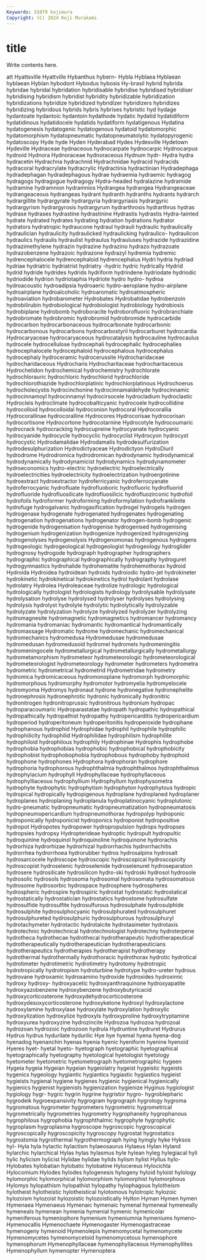 ```yaml
---
Keywords: 31079 kojimura
Copyright: (C) 2024 Koji Murakami
---
```


# title

Write contents here.



att Hyattsville Hyattville Hybanthus hybern- Hybla
Hyblaea Hyblaean hyblaean Hyblan hybodont Hybodus hybosis Hy-brasil hybrid hybrida
hybridae hybridal hybridation hybridisable hybridise hybridised hybridiser hybridising hybridism hybridist
hybridity hybridizable hybridization hybridizations hybridize hybridized hybridizer hybridizers hybridizes hybridizing
hybridous hybrids hybris hybrises hybristic hyd hydage hydantoate hydantoic hydantoin
hydathode hydatic hydatid hydatidiform hydatidinous hydatidocele hydatids hydatiform hydatigenous Hydatina
hydatogenesis hydatogenic hydatogenous hydatoid hydatomorphic hydatomorphism hydatopneumatic hydatopneumatolytic hydatopyrogenic hydatoscopy
Hyde hyde Hyden Hyderabad Hydes Hydesville Hydetown Hydeville Hydnaceae hydnaceous
hydnocarpate hydnocarpic Hydnocarpus hydnoid Hydnora Hydnoraceae hydnoraceous Hydnum hydr- Hydra
hydra hydracetin Hydrachna hydrachnid Hydrachnidae hydracid hydracids hydracoral hydracrylate hydracrylic
Hydractinia hydractinian Hydradephaga hydradephagan hydradephagous hydrae hydraemia hydraemic hydragog hydragogs
hydragogue hydragogy Hydra-headed hydralazine hydramide hydramine hydramnion hydramnios Hydrangea hydrangea
Hydrangeaceae hydrangeaceous hydrangeas hydrant hydranth hydranths hydrants hydrarch hydrargillite hydrargyrate
hydrargyria hydrargyriasis hydrargyric hydrargyrism hydrargyrosis hydrargyrum hydrarthrosis hydrarthrus hydras hydrase
hydrases hydrastine hydrastinine Hydrastis hydrastis Hydra-tainted hydrate hydrated hydrates hydrating
hydration hydrations hydrator hydrators hydratropic hydraucone hydraul hydrauli hydraulic hydraulically
hydraulician hydraulicity hydraulicked hydraulicking hydraulico- hydraulicon hydraulics hydraulis hydraulist hydraulus
hydrauluses hydrazide hydrazidine hydrazimethylene hydrazin hydrazine hydrazino hydrazo hydrazoate hydrazobenzene
hydrazoic hydrazone hydrazyl hydremia hydremic hydrencephalocele hydrencephaloid hydrencephalus Hydri hydria
hydriad hydriae hydriatric hydriatrist hydriatry -hydric hydric hydrically Hydrid hydrid
hydride hydrides hydrids hydriform hydrindene hydriodate hydriodic hydriodide hydrion hydriotaphia
Hydriote hydro hydro- hydroa hydroacoustic hydroadipsia hydroaeric hydro-aeroplane hydro-airplane hydroairplane
hydroalcoholic hydroaromatic hydroatmospheric hydroaviation hydrobarometer Hydrobates Hydrobatidae hydrobenzoin hydrobilirubin hydrobiological
hydrobiologist hydrobiology hydrobiosis hydrobiplane hydrobomb hydroboracite hydroborofluoric hydrobranchiate hydrobromate hydrobromic
hydrobromid hydrobromide hydrocarbide hydrocarbon hydrocarbonaceous hydrocarbonate hydrocarbonic hydrocarbonous hydrocarbons hydrocarbostyril
hydrocarburet hydrocardia Hydrocaryaceae hydrocaryaceous hydrocatalysis hydrocauline hydrocaulus hydrocele hydrocellulose hydrocephali
hydrocephalic hydrocephalies hydrocephalocele hydrocephaloid hydrocephalous hydrocephalus hydrocephaly hydroceramic hydrocerussite Hydrocharidaceae
hydrocharidaceous Hydrocharis Hydrocharitaceae hydrocharitaceous Hydrochelidon hydrochemical hydrochemistry hydrochlorate hydrochlorauric hydrochloric
hydrochlorid hydrochloride hydrochlorothiazide hydrochlorplatinic hydrochlorplatinous Hydrochoerus hydrocholecystis hydrocinchonine hydrocinnamaldehyde hydrocinnamic
hydrocinnamoyl hydrocinnamyl hydrocirsocele hydrocladium hydroclastic Hydrocleis hydroclimate hydrocobalticyanic hydrocoele hydrocollidine
hydrocolloid hydrocolloidal hydroconion hydrocoral Hydrocorallia Hydrocorallinae hydrocoralline Hydrocores Hydrocorisae hydrocorisan
hydrocortisone Hydrocortone hydrocotarnine Hydrocotyle hydrocoumaric hydrocrack hydrocracking hydrocupreine hydrocyanate hydrocyanic
hydrocyanide hydrocycle hydrocyclic hydrocyclist Hydrocyon hydrocyst hydrocystic Hydrodamalidae Hydrodamalis hydrodesulfurization
hydrodesulphurization Hydrodictyaceae Hydrodictyon HydroDiuril hydrodrome Hydrodromica hydrodromican hydrodynamic hydrodynamical hydrodynamically
hydrodynamicist hydrodynamics hydrodynamometer hydroeconomics hydro-electric hydroelectric hydroelectrically hydroelectricities hydroelectricity hydroelectrization
hydroergotinine hydroextract hydroextractor hydroferricyanic hydroferrocyanate hydroferrocyanic hydrofluate hydrofluoboric hydrofluoric hydrofluorid
hydrofluoride hydrofluosilicate hydrofluosilicic hydrofluozirconic hydrofoil hydrofoils hydroformer hydroforming hydroformylation hydrofranklinite
hydrofuge hydrogalvanic hydrogasification hydrogel hydrogels hydrogen hydrogenase hydrogenate hydrogenated hydrogenates
hydrogenating hydrogenation hydrogenations hydrogenator hydrogen-bomb hydrogenic hydrogenide hydrogenisation hydrogenise hydrogenised
hydrogenising hydrogenium hydrogenization hydrogenize hydrogenized hydrogenizing hydrogenolyses hydrogenolysis Hydrogenomonas hydrogenous
hydrogens hydrogeologic hydrogeological hydrogeologist hydrogeology hydroglider hydrognosy hydrogode hydrograph hydrographer
hydrographers hydrographic hydrographical hydrographically hydrography hydroguret hydrogymnastics hydrohalide hydrohematite hydrohemothorax
hydroid Hydroida Hydroidea hydroidean hydroids hydroiodic hydro-jet hydrokineter hydrokinetic hydrokinetical
hydrokinetics hydrol hydrolant hydrolase hydrolatry Hydrolea Hydroleaceae hydrolize hydrologic hydrological
hydrologically hydrologist hydrologists hydrology hydrolysable hydrolysate hydrolysation hydrolyse hydrolysed hydrolyser
hydrolyses hydrolysing hydrolysis hydrolyst hydrolyte hydrolytic hydrolytically hydrolyzable hydrolyzate hydrolyzation
hydrolyze hydrolyzed hydrolyzer hydrolyzing hydromagnesite hydromagnetic hydromagnetics hydromancer hydromancy hydromania
hydromaniac hydromantic hydromantical hydromantically hydromassage Hydromatic hydrome hydromechanic hydromechanical hydromechanics
hydromedusa Hydromedusae hydromedusae hydromedusan hydromedusoid hydromel hydromels hydromeningitis hydromeningocele hydrometallurgical
hydrometallurgically hydrometallurgy hydrometamorphism hydrometeor hydrometeorologic hydrometeorological hydrometeorologist hydrometeorology hydrometer hydrometers
hydrometra hydrometric hydrometrical hydrometrid Hydrometridae hydrometry hydromica hydromicaceous hydromonoplane hydromorph
hydromorphic hydromorphous hydromorphy hydromotor hydromyelia hydromyelocele hydromyoma Hydromys hydronaut hydrone
hydronegative hydronephelite hydronephrosis hydronephrotic hydronic hydronically hydronitric hydronitrogen hydronitroprussic hydronitrous
hydronium hydropac hydroparacoumaric Hydroparastatae hydropath hydropathic hydropathical hydropathically hydropathist hydropathy
hydropericarditis hydropericardium hydroperiod hydroperitoneum hydroperitonitis hydroperoxide hydrophane hydrophanous hydrophid Hydrophidae
hydrophil hydrophile hydrophilic hydrophilicity hydrophilid Hydrophilidae hydrophilism hydrophilite hydrophiloid hydrophilous
hydrophily Hydrophinae Hydrophis hydrophobe hydrophobia hydrophobias hydrophobic hydrophobical hydrophobicity hydrophobist
hydrophobophobia hydrophobous hydrophoby hydrophoid hydrophone hydrophones Hydrophora hydrophoran hydrophore hydrophoria
hydrophorous hydrophthalmia hydrophthalmos hydrophthalmus hydrophylacium hydrophyll Hydrophyllaceae hydrophyllaceous hydrophylliaceous hydrophyllium
Hydrophyllum hydrophysometra hydrophyte hydrophytic hydrophytism hydrophyton hydrophytous hydropic hydropical hydropically
hydropigenous hydroplane hydroplaned hydroplaner hydroplanes hydroplaning hydroplanula hydroplatinocyanic hydroplutonic hydro-pneumatic
hydropneumatic hydropneumatization hydropneumatosis hydropneumopericardium hydropneumothorax hydropolyp hydroponic hydroponically hydroponicist hydroponics
hydroponist hydropositive hydropot Hydropotes hydropower hydropropulsion hydrops hydropses hydropsies hydropsy
Hydropterideae hydroptic hydropult hydropultic hydroquinine hydroquinol hydroquinoline hydroquinone hydrorachis hydrorhiza
hydrorhizae hydrorhizal hydrorrhachis hydrorrhachitis hydrorrhea hydrorrhoea hydrorubber hydros hydrosalpinx hydrosalt
hydrosarcocele hydroscope hydroscopic hydroscopical hydroscopicity hydroscopist hydroselenic hydroselenide hydroselenuret hydroseparation
hydrosere hydrosilicate hydrosilicon hydro-ski hydroski hydrosol hydrosole hydrosolic hydrosols hydrosoma
hydrosomal hydrosomata hydrosomatous hydrosome hydrosorbic hydrospace hydrosphere hydrospheres hydrospheric hydrospire
hydrospiric hydrostat hydrostatic hydrostatical hydrostatically hydrostatician hydrostatics hydrostome hydrosulfate hydrosulfide
hydrosulfite hydrosulfurous hydrosulphate hydrosulphide hydrosulphite hydrosulphocyanic hydrosulphurated hydrosulphuret hydrosulphureted hydrosulphuric
hydrosulphurous hydrosulphuryl hydrotachymeter hydrotactic hydrotalcite hydrotasimeter hydrotaxis hydrotechnic hydrotechnical hydrotechnologist
hydrotechny hydroterpene hydrotheca hydrothecae hydrothecal hydrotherapeutic hydrotherapeutical hydrotherapeutically hydrotherapeutician hydrotherapeuticians
hydrotherapeutics hydrotherapies hydrotherapist hydrotherapy hydrothermal hydrothermally hydrothoracic hydrothorax hydrotic hydrotical
hydrotimeter hydrotimetric hydrotimetry hydrotomy hydrotropic hydrotropically hydrotropism hydroturbine hydrotype hydro-ureter
hydrous hydrovane hydroxamic hydroxamino hydroxide hydroxides hydroximic hydroxy hydroxy- hydroxyacetic
hydroxyanthraquinone hydroxyapatite hydroxyazobenzene hydroxybenzene hydroxybutyricacid hydroxycorticosterone hydroxydehydrocorticosterone hydroxydesoxycorticosterone hydroxyketone hydroxyl
hydroxylactone hydroxylamine hydroxylase hydroxylate hydroxylation hydroxylic hydroxylization hydroxylize hydroxyls hydroxyproline
hydroxytryptamine hydroxyurea hydroxyzine hydrozincite Hydrozoa hydrozoa hydrozoal hydrozoan hydrozoic hydrozoon
hydrula Hydruntine hydruret Hydrurus Hydrus hydrus hydurilate hydurilic Hye hye
hyemal hyena hyena-dog hyenadog hyenanchin hyenas hyenia hyenic hyeniform hyenine
hyenoid Hyeres hyet- hyetal hyeto- hyetograph hyetographic hyetographical hyetographically hyetography
hyetological hyetologist hyetology hyetometer hyetometric hyetometrograph hyetometrographic hygeen Hygeia hygeia
Hygeian hygeian hygeiolatry hygeist hygeistic hygeists hygenics hygeology hygiantic hygiantics
hygiastic hygiastics hygieist hygieists hygienal hygiene hygienes hygienic hygienical hygienically
hygienics hygienist hygienists hygienization hygienize Hyginus hygiologist hygiology hygr- hygric
hygrin hygrine hygristor hygro- hygroblepharic hygrodeik hygroexpansivity hygrogram hygrograph hygrology
hygroma hygromatous hygrometer hygrometers hygrometric hygrometrical hygrometrically hygrometries hygrometry hygrophaneity
hygrophanous hygrophilous hygrophobia hygrophthalmic hygrophyte hygrophytic hygroplasm hygroplasma hygroscope hygroscopic
hygroscopical hygroscopically hygroscopicity hygroscopy hygrostat hygrostatics hygrostomia hygrothermal hygrothermograph hying
hyingly hyke Hyksos hyl- Hyla hyla hylactic hylactism hylaeosaurus Hylaeus
Hylan Hyland hylarchic hylarchical Hylas hylas hylasmus hyle hylean hyleg
hylegiacal hyli hylic hylicism hylicist Hylidae hylidae hylids hylism hylist
Hyllus hylo- Hylobates hylobatian hylobatic hylobatine Hylocereus Hylocichla Hylocomium Hylodes
hylodes hylogenesis hylogeny hyloid hyloist hylology hylomorphic hylomorphical hylomorphism hylomorphist
hylomorphous Hylomys hylopathism hylopathist hylopathy hylophagous hylotheism hylotheist hylotheistic hylotheistical
hylotomous hylotropic hylozoic hylozoism hylozoist hylozoistic hylozoistically Hylton Hyman Hymen
hymen Hymenaea Hymenaeus Hymenaic hymenaic hymenal hymeneal hymeneally hymeneals hymenean
hymenia hymenial hymenic hymenicolar hymeniferous hymeniophore hymenium hymeniumnia hymeniums hymeno-
Hymenocallis Hymenochaete Hymenogaster Hymenogastraceae hymenogeny hymenoid Hymenolepis hymenomycetal hymenomycete Hymenomycetes
hymenomycetoid hymenomycetous hymenophore hymenophorum Hymenophyllaceae hymenophyllaceous Hymenophyllites Hymenophyllum hymenopter Hymenoptera

